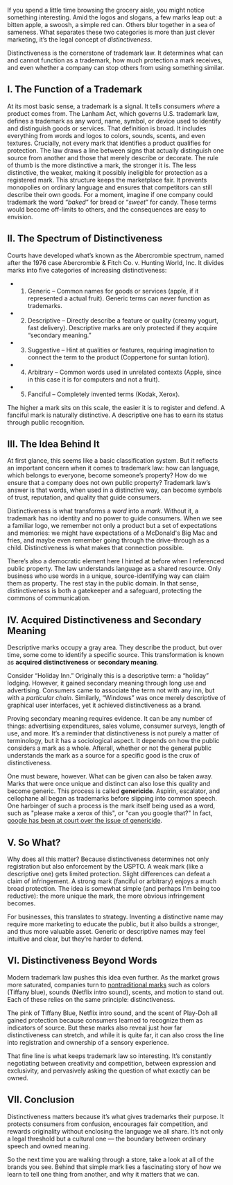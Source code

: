 If you spend a little time browsing the grocery aisle, you might notice something interesting. Amid the logos and slogans, a few marks leap out: a bitten apple, a swoosh, a simple red can. Others blur together in a sea of sameness. What separates these two categories is more than just clever marketing, it’s the legal concept of _distinctiveness_.

Distinctiveness is the cornerstone of trademark law. It determines what can and cannot function as a trademark, how much protection a mark receives, and even whether a company can stop others from using something similar.

## I. The Function of a Trademark

At its most basic sense, a trademark is a signal. It tells consumers _where_ a product comes from. The Lanham Act, which governs U.S. trademark law, defines a trademark as any word, name, symbol, or device used to identify and distinguish goods or services. That definition is broad. It includes everything from words and logos to colors, sounds, scents, and even textures.
Crucially, not every mark that identifies a product qualifies for protection. The law draws a line between signs that actually distinguish one source from another and those that merely describe or decorate. The rule of thumb is the more distinctive a mark, the stronger it is. The less distinctive, the weaker, making it possibly ineligible for protection as a registered mark.
This structure keeps the marketplace fair. It prevents monopolies on ordinary language and ensures that competitors can still describe their own goods. For a moment, imagine if one company could trademark the word “_baked_” for bread or “_sweet_” for candy. These terms would become off-limits to others, and the consequences are easy to envision.

## II. The Spectrum of Distinctiveness

Courts have developed what’s known as the Abercrombie spectrum, named after the 1976 case Abercrombie & Fitch Co. v. Hunting World, Inc. It divides marks into five categories of increasing distinctiveness:

- 1. Generic – Common names for goods or services (apple, if it represented a actual fruit). Generic terms can never function as trademarks.
- 2. Descriptive – Directly describe a feature or quality (creamy yogurt, fast delivery). Descriptive marks are only protected if they acquire “secondary meaning.”
- 3. Suggestive – Hint at qualities or features, requiring imagination to connect the term to the product (Coppertone for suntan lotion).
- 4. Arbitrary – Common words used in unrelated contexts (Apple, since in this case it is for computers and not a fruit).
- 5. Fanciful – Completely invented terms (Kodak, Xerox).

The higher a mark sits on this scale, the easier it is to register and defend. A fanciful mark is naturally distinctive. A descriptive one has to earn its status through public recognition.

## III. The Idea Behind It

At first glance, this seems like a basic classification system. But it reflects an important concern when it comes to trademark law: how can language, which belongs to everyone, become someone’s property? How do we ensure that a company does not own public property? Trademark law’s answer is that words, when used in a distinctive way, can become symbols of trust, reputation, and quality that guide consumers.

Distinctiveness is what transforms a _word_ into a _mark_. Without it, a trademark has no identity and no power to guide consumers. When we see a familiar logo, we remember not only a product but a set of expectations and memories: we might have expectations of a McDonald's Big Mac and fries, and maybe even remember going through the drive-through as a child. Distinctiveness is what makes that connection possible.

There’s also a democratic element here I hinted at before when I referenced public property. The law understands language as a shared resource. Only business who use words in a unique, source-identifying way can claim them as property. The rest stay in the public domain. In that sense, distinctiveness is both a gatekeeper and a safeguard, protecting the commons of communication.

## IV. Acquired Distinctiveness and Secondary Meaning

Descriptive marks occupy a gray area. They describe the product, but over time, some come to identify a specific source. This transformation is known as **acquired distinctiveness** or **secondary meaning**.

Consider “Holiday Inn.” Originally this is a descriptive term: a “holiday” lodging. However, it gained secondary meaning through long use and advertising. Consumers came to associate the term not with any inn, but with a _particular chain_. Similarly, “Windows” was once merely descriptive of graphical user interfaces, yet it achieved distinctiveness as a brand.

Proving secondary meaning requires evidence. It can be any number of things: advertising expenditures, sales volume, consumer surveys, length of use, and more. It’s a reminder that distinctiveness is not purely a matter of terminology, but it has a sociological aspect. It depends on how the public considers a mark as a whole. Afterall, whether or not the general public understands the mark as a source for a specific good is the crux of distinctiveness.

One must beware, however. What can be given can also be taken away. Marks that were once unique and distinct can also lose this quality and become generic. This process is called **genericide**. Aspirin, escalator, and cellophane all began as trademarks before slipping into common speech. One harbinger of such a process is the mark itself being used as a word, such as "please make a xerox of this", or "can you google that?" In fact, [google has been at court over the issue of genericide](https://newmedialaw.proskauer.com/2017/07/05/google-escapes-genericide-claim-in-ninth-circuit-decision/).

## V. So What?

Why does all this matter? Because distinctiveness determines not only registration but also enforcement by the USPTO.
A weak mark (like a descriptive one) gets limited protection. Slight differences can defeat a claim of infringement. A strong mark (fanciful or arbitrary) enjoys a much broad protection. The idea is somewhat simple (and perhaps I'm being too reductive): the more unique the mark, the more obvious infringement becomes.

For businesses, this translates to strategy. Inventing a distinctive name may require more marketing to educate the public, but it also builds a stronger, and thus more valuable asset. Generic or descriptive names may feel intuitive and clear, but they’re harder to defend.

## VI. Distinctiveness Beyond Words

Modern trademark law pushes this idea even further. As the market grows more saturated, companies turn to [nontraditional marks](#/a/nontraditional-marks) such as colors (Tiffany blue), sounds (Netflix intro sound), scents, and motion to stand out. Each of these relies on the same principle: distinctiveness.

The pink of Tiffany Blue, Netflix intro sound, and the scent of Play-Doh all gained protection because consumers learned to recognize them as indicators of source. But these marks also reveal just how far distinctiveness can stretch, and while it is quite far, it can also cross the line into registration and ownership of a sensory experience.

That fine line is what keeps trademark law so interesting. It’s constantly negotiating between creativity and competition, between expression and exclusivity, and pervasively asking the question of what exactly can be owned.

## VII. Conclusion

Distinctiveness matters because it’s what gives trademarks their purpose. It protects consumers from confusion, encourages fair competition, and rewards originality without enclosing the language we all share. It’s not only a legal threshold but a cultural one — the boundary between ordinary speech and owned meaning.

So the next time you are walking through a store, take a look at all of the brands you see. Behind that simple mark lies a fascinating story of how we learn to tell one thing from another, and why it matters that we can.
